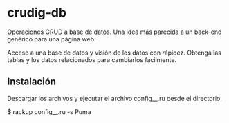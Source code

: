# crudig-db
Operaciones CRUD a base de datos. Una idea más parecida a un back-end genérico para una página web.

Acceso a una base de datos y visión de los datos con rápidez. 
Obtenga las tablas y los datos relacionados para cambiarlos facilmente.


## Instalación

Descargar los archivos y ejecutar el archivo config__.ru desde el directorio.

$ rackup config__.ru -s Puma

